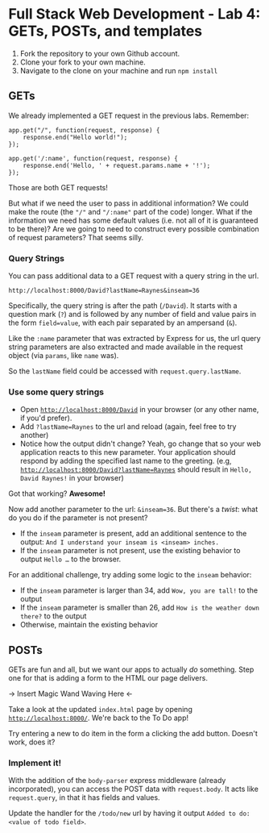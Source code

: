 
# Full Stack Web Development - Lab 4: GETs, POSTs, and templates

1. Fork the repository to your own Github account.
2. Clone your fork to your own machine.
3. Navigate to the clone on your machine and run `npm install`

## GETs

We already implemented a GET request in the previous labs. Remember:

    app.get("/", function(request, response) {
        response.end("Hello world!");
    });

    app.get('/:name', function(request, response) {
        response.end('Hello, ' + request.params.name + '!');
    });

Those are both GET requests!

But what if we need the user to pass in additional information? We
could make the route (the `"/"` and `"/:name"` part of the code)
longer. What if the information we need has some default values
(i.e. not all of it is guaranteed to be there)? Are we going to need
to construct every possible combination of request parameters? That
seems silly.

### Query Strings

You can pass additional data to a GET request with a query string in the url.

    http://localhost:8000/David?lastName=Raynes&inseam=36

Specifically, the query string is after the path (`/David`). It starts
with a question mark (`?`) and is followed by any number of field and
value pairs in the form `field=value`, with each pair separated by an
ampersand (`&`).

Like the `:name` parameter that was extracted by Express for us, the
url query string parameters are also extracted and made available in
the request object (via `params`, like `name` was).

So the `lastName` field could be accessed with
`request.query.lastName`.

### Use some query strings

* Open [`http://localhost:8000/David`](http://localhost:8000/David) in
  your browser (or any other name, if you'd prefer).
* Add `?lastName=Raynes` to the url and reload (again, feel free to try another)
* Notice how the output didn't change? Yeah, go change that so your
  web application reacts to this new parameter. Your application
  should respond by adding the specified last name to the
  greeting. (e.g,
  [`http://localhost:8000/David?lastName=Raynes`](http://localhost:8000/David?lastName=Raynes)
  should result in `Hello, David Raynes!` in your browser)

Got that working? __Awesome!__

Now add another parameter to the url: `&inseam=36`. But there's a
_twist_: what do you do if the parameter is not present?

* If the `inseam` parameter is present, add an additional sentence to
  the output: `And I understand your inseam is <inseam> inches.`
* If the `inseam` parameter is not present, use the existing behavior
  to output `Hello …` to the browser.

For an additional challenge, try adding some logic to the `inseam` behavior:

* If the `inseam` parameter is larger than 34, add `Wow, you are tall!` to the output
* If the `inseam` parameter is smaller than 26, add `How is the weather down there?` to the output
* Otherwise, maintain the existing behavior

## POSTs

GETs are fun and all, but we want our apps to actually *do*
something. Step one for that is adding a form to the HTML our page
delivers.

&rarr; Insert Magic Wand Waving Here &larr;

Take a look at the updated `index.html` page by opening
[`http://localhost:8000/`](http://localhost:8000/). We're back to the
To Do app!

Try entering a new to do item in the form a clicking the add button. Doesn't work, does it?

### Implement it!

With the addition of the `body-parser` express middleware (already
incorporated), you can access the POST data with `request.body`. It
acts like `request.query`, in that it has fields and values.

Update the handler for the `/todo/new` url by having it output `Added
to do: <value of todo field>`.
